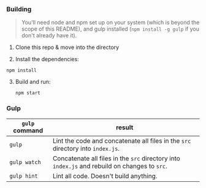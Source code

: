 ### Building

> You'll need node and npm set up on your system (which is beyond the scope of this README), and gulp installed (`npm install -g gulp` if you don't already have it).

1. Clone this repo & move into the directory

2. Install the dependencies:

  `npm install`

3. Build and run:

	`npm start`


### Gulp

| `gulp` command  | result |
| ------------- | ------------- |
| `gulp`  | Lint the code and concatenate all files in the `src` directory into `index.js`.  |
| `gulp watch`  | Concatenate all files in the `src` directory into `index.js` and rebuild on changes to `src`.  |
| `gulp hint`  | Lint all code. Doesn't build anything.  |

